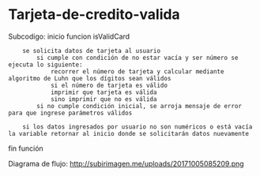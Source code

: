 # Tarjeta-de-credito-valida
Subcodigo:
inicio funcion isValidCard 
         
        se solicita datos de tarjeta al usuario
            si cumple con condición de no estar vacía y ser número se ejecuta lo siguiente:
                recorrer el número de tarjeta y calcular mediante algoritmo de Luhn que los dígitos sean válidos
                si el número de tarjeta es válido
                imprimir que tarjeta es válida
                sino imprimir que no es válida
            si no cumple condición inicial, se arroja mensaje de error para que ingrese parámetros válidos

        si los datos ingresados por usuario no son numéricos o está vacía la variable retornar al inicio donde se solicitarán datos nuevamente

fin función 


Diagrama de flujo:
http://subirimagen.me/uploads/20171005085209.png
